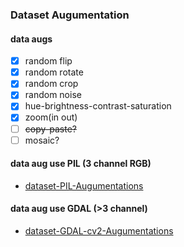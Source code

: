 ### Dataset Augumentation

#### data augs
- [x] random flip
- [x] random rotate
- [x] random crop
- [x] random noise
- [x] hue-brightness-contrast-saturation
- [x] zoom(in out)
- [ ] ~~copy-paste?~~
- [ ] mosaic?

#### data aug use PIL (3 channel RGB)
+ [dataset-PIL-Augumentations](../utils/aug_PIL.py)

#### data aug use GDAL (>3 channel)
+ [dataset-GDAL-cv2-Augumentations](../utils/aug_GDAL.py)
